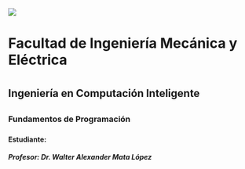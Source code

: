 <img src="(https://user-images.githubusercontent.com/111719617/190922677-d4f2809f-f91c-4223-bc7b-50d57834d26c.png)">
<h1>Facultad de Ingeniería Mecánica y Eléctrica<h1>
<h2>Ingeniería en Computación Inteligente<h2>
<h3>Fundamentos de Programación<h3>
<h4>Estudiante:<h4>
<h5>Profesor: Dr. Walter Alexander Mata López<h5>

